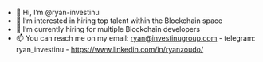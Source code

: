 - 👋 Hi, I’m @ryan-investinu
- 👀 I’m interested in hiring top talent within the Blockchain space
- 🌱 I’m currently hiring for multiple Blockchain developers
- 📫 You can reach me on my email: ryan@investinugroup.com - telegram: ryan_investinu - https://www.linkedin.com/in/ryanzoudo/

<!---
ryan-investinu/ryan-investinu is a ✨ special ✨ repository because its `README.md` (this file) appears on your GitHub profile.
You can click the Preview link to take a look at your changes.
--->
